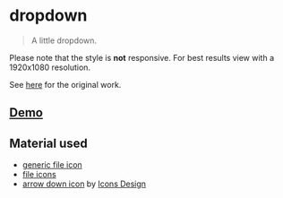 # dropdown

> A little dropdown.

Please note that the style is **not** responsive. For best results view with a 1920x1080 resolution.

See [here](https://dribbble.com/shots/2362775-Dropdown-Day-027-dailyui) for the original work.

## [Demo](https://axelrindle.github.io/ui-coded/packages/dropdown_1/)

## Material used

- [generic file icon](https://www.iconfinder.com/icons/290138/document_extension_file_format_paper_icon)
- [file icons](https://www.iconfinder.com/iconsets/file-extensions-1)
- [arrow down icon](https://www.iconfinder.com/icons/296826/arrow_down_icon) by [Icons Design](https://www.iconfinder.com/dreamer0810)
